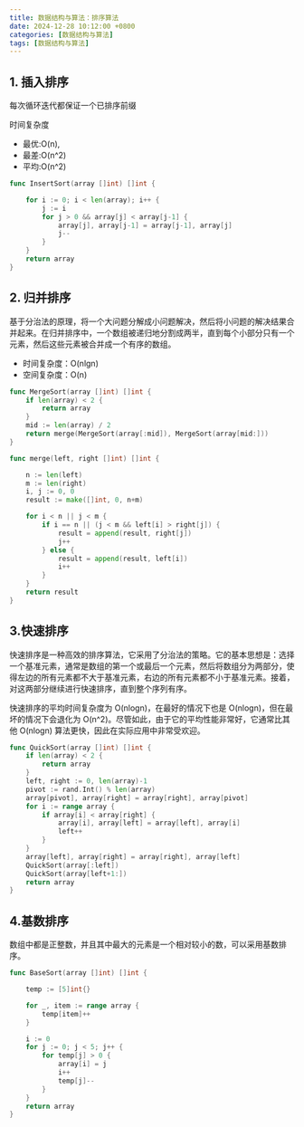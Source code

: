 ```yaml
---
title: 数据结构与算法：排序算法
date: 2024-12-28 10:12:00 +0800
categories: [数据结构与算法]
tags: [数据结构与算法]
---
```


## 1. 插入排序

每次循环迭代都保证一个已排序前缀

时间复杂度
- 最优:O(n),
- 最差:O(n^2)
- 平均:O(n^2)

```go
func InsertSort(array []int) []int {

	for i := 0; i < len(array); i++ {
		j := i
		for j > 0 && array[j] < array[j-1] {
			array[j], array[j-1] = array[j-1], array[j]
			j--
		}
	}
	return array
}
```

## 2. 归并排序

基于分治法的原理，将一个大问题分解成小问题解决，然后将小问题的解决结果合并起来。在归并排序中，一个数组被递归地分割成两半，直到每个小部分只有一个元素，然后这些元素被合并成一个有序的数组。

- 时间复杂度：O(nlgn)
- 空间复杂度：O(n)

```go
func MergeSort(array []int) []int {
	if len(array) < 2 {
		return array
	}
	mid := len(array) / 2
	return merge(MergeSort(array[:mid]), MergeSort(array[mid:]))
}

func merge(left, right []int) []int {

	n := len(left)
	m := len(right)
	i, j := 0, 0
	result := make([]int, 0, n+m)

	for i < n || j < m {
		if i == n || (j < m && left[i] > right[j]) {
			result = append(result, right[j])
			j++
		} else {
			result = append(result, left[i])
			i++
		}
	}
	return result
}
```

## 3.快速排序

快速排序是一种高效的排序算法，它采用了分治法的策略。它的基本思想是：选择一个基准元素，通常是数组的第一个或最后一个元素，然后将数组分为两部分，使得左边的所有元素都不大于基准元素，右边的所有元素都不小于基准元素。接着，对这两部分继续进行快速排序，直到整个序列有序。

快速排序的平均时间复杂度为 O(nlogn)，在最好的情况下也是 O(nlogn)，但在最坏的情况下会退化为 O(n^2)。尽管如此，由于它的平均性能非常好，它通常比其他 O(nlogn) 算法更快，因此在实际应用中非常受欢迎。

```go
func QuickSort(array []int) []int {
	if len(array) < 2 {
		return array
	}
	left, right := 0, len(array)-1
	pivot := rand.Int() % len(array)
	array[pivot], array[right] = array[right], array[pivot]
	for i := range array {
		if array[i] < array[right] {
			array[i], array[left] = array[left], array[i]
			left++
		}
	}
	array[left], array[right] = array[right], array[left]
	QuickSort(array[:left])
	QuickSort(array[left+1:])
	return array
}
```

## 4.基数排序

数组中都是正整数，并且其中最大的元素是一个相对较小的数，可以采用基数排序。

```go
func BaseSort(array []int) []int {

	temp := [5]int{}

	for _, item := range array {
		temp[item]++
	}

	i := 0
	for j := 0; j < 5; j++ {
		for temp[j] > 0 {
			array[i] = j
			i++
			temp[j]--
		}
	}
	return array
}
```